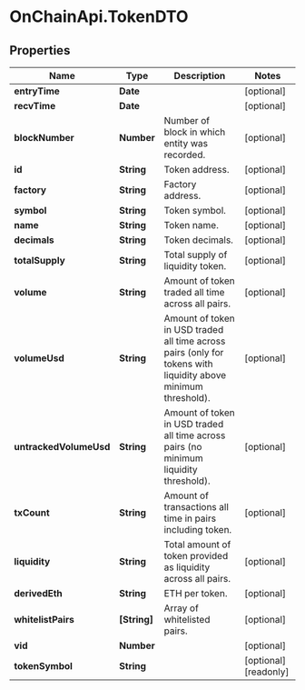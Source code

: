 # OnChainApi.TokenDTO

## Properties

Name | Type | Description | Notes
------------ | ------------- | ------------- | -------------
**entryTime** | **Date** |  | [optional] 
**recvTime** | **Date** |  | [optional] 
**blockNumber** | **Number** | Number of block in which entity was recorded. | [optional] 
**id** | **String** | Token address. | [optional] 
**factory** | **String** | Factory address. | [optional] 
**symbol** | **String** | Token symbol. | [optional] 
**name** | **String** | Token name. | [optional] 
**decimals** | **String** | Token decimals. | [optional] 
**totalSupply** | **String** | Total supply of liquidity token. | [optional] 
**volume** | **String** | Amount of token traded all time across all pairs. | [optional] 
**volumeUsd** | **String** | Amount of token in USD traded all time across pairs (only for tokens with liquidity above minimum threshold). | [optional] 
**untrackedVolumeUsd** | **String** | Amount of token in USD traded all time across pairs (no minimum liquidity threshold). | [optional] 
**txCount** | **String** | Amount of transactions all time in pairs including token. | [optional] 
**liquidity** | **String** | Total amount of token provided as liquidity across all pairs. | [optional] 
**derivedEth** | **String** | ETH per token. | [optional] 
**whitelistPairs** | **[String]** | Array of whitelisted pairs. | [optional] 
**vid** | **Number** |  | [optional] 
**tokenSymbol** | **String** |  | [optional] [readonly] 


